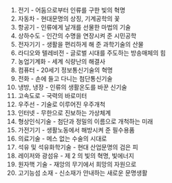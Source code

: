 
1. 전기 - 어둠으로부터 인류를 구한 빛의 혁명
2. 자동차 - 현대문명의 상징, 기계공학의 꽃
3. 항공기 - 인류에게 날개를 선물한 마법의 기술
4. 상하수도 - 인간의 수명을 연장시켜 준 시민공학
5. 전자기기 - 생활을 편리하게 해 준 과학기술의 산물
6. 라디오와 텔레비전 - 글로벌 시대를 주도하는 방송매체의 힘
7. 농업기계화 - 세계 식량난의 해결사
8. 컴퓨터 - 20세기 정보통신기술의 혁명
9. 전화 - 손에 들고 다니는 첨단통신기술
10. 냉방, 냉장 - 인류의 생활온도를 바꾼 신기술
11. 고속도로 - 국력의 바로미터
12. 우주선 - 기술로 이루어진 우주개척
13. 인터넷 - 무한으로 진보하는 가상체계
14. 형상인식기술 - 첨단과 정밀의 이름으로 개척하는 미래
15. 가전기기 - 생활노동에서 해방시켜 준 필수용품
16. 의료기술 - 메스 없는 수술의 시대로
17. 석유 및 석유화학기술 - 현대 산업문명의 검은 피
18. 레이저와 광섬유 - 제 2 의 빛의 혁명, 빛에너지
19. 원자핵 기술 - 재앙의 무기에서 희망의 자원으로
20. 고기능섬 소재 - 신소재가 안내하는 새로운 문명생활